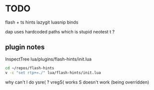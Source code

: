 # TODO

flash + ts hints
lazygit
luasnip binds

dap uses hardcoded paths which is stupid
neotest <leader>t ?

## plugin notes

InspectTree
lua/plugins/flash-hints/init.lua

```bash
cd ~/repos/flash-hints
v -c "set rtp+=./" lua/flash-hints/init.lua
```


why can't I do ysre( ?
vregS( works
S doesn't work (being overridden)
